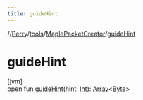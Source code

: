 ```yaml
---
title: guideHint
---
```

//[Perry](../../../index.html)/[tools](../index.html)/[MaplePacketCreator](index.html)/[guideHint](guide-hint.html)



# guideHint



[jvm]\
open fun [guideHint](guide-hint.html)(hint: [Int](https://kotlinlang.org/api/latest/jvm/stdlib/kotlin/-int/index.html)): [Array](https://kotlinlang.org/api/latest/jvm/stdlib/kotlin/-array/index.html)<[Byte](https://kotlinlang.org/api/latest/jvm/stdlib/kotlin/-byte/index.html)>




